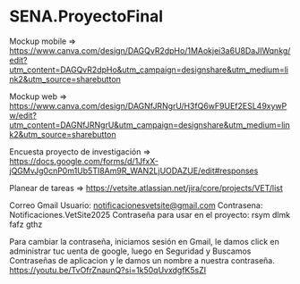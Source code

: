 # SENA.ProyectoFinal

Mockup mobile => https://www.canva.com/design/DAGQvR2dpHo/1MAokjei3a6U8DaJIWqnkg/edit?utm_content=DAGQvR2dpHo&utm_campaign=designshare&utm_medium=link2&utm_source=sharebutton

Mockup web => https://www.canva.com/design/DAGNfJRNgrU/H3fQ6wF9UEf2ESL49xywPw/edit?utm_content=DAGNfJRNgrU&utm_campaign=designshare&utm_medium=link2&utm_source=sharebutton

Encuesta proyecto de investigación => https://docs.google.com/forms/d/1JfxX-jQGMvJg0cnP0m1Ub5TI8Am9R_WAN2LjUODAZUE/edit#responses

Planear de tareas => https://vetsite.atlassian.net/jira/core/projects/VET/list

Correo Gmail Usuario: notificacionesvetsite@gmail.com Contrasena: Notificaciones.VetSite2025
Contraseña para usar en el proyecto: rsym dlmk fafz gthz

Para cambiar la contraseña, iniciamos sesión en Gmail, le damos click en administrar tuc uenta de google,
luego en Seguridad y Buscamos Contraseñas de aplicacion y le damos un nombre a nuestra contraseña.
https://youtu.be/TvOfrZnaunQ?si=1k50qUvxdgfK5sZI

